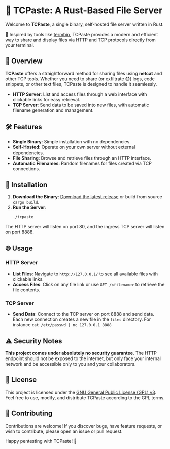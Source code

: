 # 📂 TCPaste: A Rust-Based File Server

Welcome to **TCPaste**, a single binary, self-hosted file server written in Rust.

🎉 Inspired by tools like [termbin](https://termbin.com), TCPaste provides a modern and efficient way to share and display files via HTTP and TCP protocols directly from your terminal.

## 🚀 Overview

**TCPaste** offers a straightforward method for sharing files using **netcat** and other TCP tools. Whether you need to share (or exfiltrate 😈) logs, code snippets, or other text files, TCPaste is designed to handle it seamlessly.

- **HTTP Server**: List and access files through a web interface with clickable links for easy retrieval.
- **TCP Server**: Send data to be saved into new files, with automatic filename generation and management.

## 🛠️ Features

- **Single Binary**: Simple installation with no dependencies.
- **Self-Hosted**: Operate on your own server without external dependencies.
- **File Sharing**: Browse and retrieve files through an HTTP interface.
- **Automatic Filenames**: Random filenames for files created via TCP connections.

## 📝 Installation

1. **Download the Binary**: [Download the latest release](https://github.com/FenrirSec/TCPaste/releases/) or build from source `cargo build`.
2. **Run the Server**:
   ```bash
   ./tcpaste
   ```

The HTTP server will listen on port 80, and the ingress TCP server will listen on port 8888.

## 🌐 Usage

### HTTP Server

- **List Files**: Navigate to `http://127.0.0.1/` to see all available files with clickable links.
- **Access Files**: Click on any file link or use `GET /<filename>` to retrieve the file contents.

### TCP Server

- **Send Data**: Connect to the TCP server on port 8888 and send data. Each new connection creates a new file in the `files` directory. For instance `cat /etc/passwd | nc 127.0.0.1 8888`

## ⚠️ Security Notes

**This project comes under absolutely no security guarantee**. The HTTP endpoint should not be exposed to the internet, but only face your internal network and be accessible only to you and your collaborators.

## 🧩 License

This project is licensed under the [GNU General Public License (GPL) v3](https://www.gnu.org/licenses/gpl-3.0.html). Feel free to use, modify, and distribute TCPaste according to the GPL terms.

## 🤝 Contributing

Contributions are welcome! If you discover bugs, have feature requests, or wish to contribute, please open an issue or pull request.

Happy pentesting with TCPaste! 🚀

